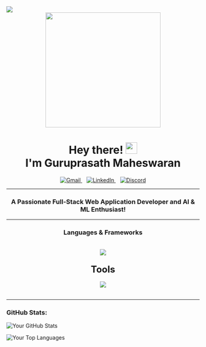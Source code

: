 <a href="https://visitcount.itsvg.in">
  <img src="https://visitcount.itsvg.in/api?id=kira-03&label=Profile%20Views&color=0&icon=0&pretty=false" />
</a>
<div id="header" align="center">
  <img src="https://media.tenor.com/cX92mi1p-NYAAAAM/coding-anime.gif" width="300" />
</div>


<div align="center">
  <h1>Hey there! <img src="https://media.giphy.com/media/hvRJCLFzcasrR4ia7z/giphy.gif" width="30px"/><br>I'm Guruprasath Maheswaran</h1>
  <a href="mailto:guruprasathmaheswaran.07@gmail.com">
    <img src="https://skillicons.dev/icons?i=gmail" alt="Gmail" />
  </a>&nbsp;&nbsp;
  <a href="https://www.linkedin.com/in/guruprasath-maheswaran-702634305/">
    <img src="https://skillicons.dev/icons?i=linkedin" alt="LinkedIn" />
  </a>&nbsp;&nbsp;
  <a href="https://discord.com/users/guru7186">
    <img src="https://skillicons.dev/icons?i=discord" alt="Discord" />
  </a>
  <hr>
</div>

<h3 align="center">A Passionate Full-Stack Web Application Developer and AI & ML Enthusiast!</h3>

<hr>

<h3 align="center"><strong>Languages & Frameworks</strong></h3>
<br/>
<div align="center">
  <img src="https://skillicons.dev/icons?i=python,cpp,haskell,html,css,javascript,bootstrap,react,nextjs,vercel,ts,nodejs,express,tailwind,mongodb,sklearn,pytorch,&perline=8" />
</div>

<h3 align="center"><strong style="font-size: 24px;">Tools</strong></h3>
<div align="center">
  <img src="https://skillicons.dev/icons?i=autocad,codepen,vscode,git,github,postman,azure,docker,tensorflow,anaconda,unity,blender,notion,latex&perline=8" />
</div>

<br/>
<hr/>


### GitHub Stats:

![Your GitHub Stats](https://github-readme-stats.vercel.app/api?username=kira-03&show_icons=true&theme=react)

![Your Top Languages](https://github-readme-stats.vercel.app/api/top-langs/?username=kira-03&layout=compact&theme=react)
